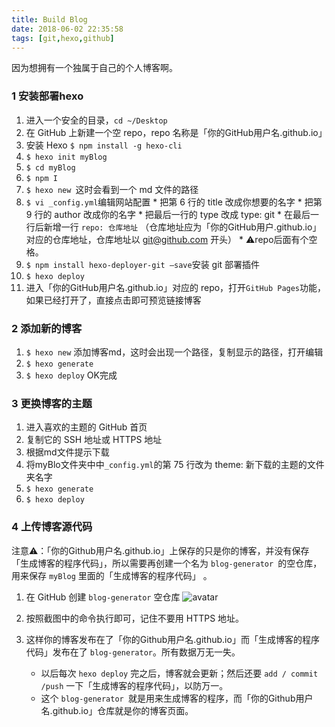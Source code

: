 ```yaml
---
title: Build Blog
date: 2018-06-02 22:35:58
tags: [git,hexo,github]
---
```


因为想拥有一个独属于自己的个人博客啊。<escape><!-- more --></escape>

### 1 安装部署hexo

1.  进入一个安全的目录，`cd ~/Desktop `
2.  在 GitHub 上新建一个空 repo，repo 名称是「你的GitHub用户名.github.io」
3.  安装 Hexo    `$ npm install -g hexo-cli`
4.   `$ hexo init myBlog`
5.   `$ cd myBlog`
6.   `$ npm I`
7.   `$ hexo new `这时会看到一个 md 文件的路径
8.   `$ vi _config.yml`编辑网站配置
	* 把第 6 行的 title 改成你想要的名字
	* 把第 9 行的 author 改成你的名字
	* 把最后一行的 type 改成 type: git
	* 在最后一行后新增一行 `repo: 仓库地址` （仓库地址应为「你的GitHub用户.github.io」对应的仓库地址，仓库地址以  [git@github.com](mailto:git@github.com) 开头）
	* ⚠️repo后面有个空格。
9.   `$ npm install hexo-deployer-git —save`安装 git 部署插件
10.   `$ hexo deploy`
11.  进入「你的GitHub用户名.github.io」对应的 repo，打开` GitHub Pages `功能，如果已经打开了，直接点击即可预览链接博客

### 2 添加新的博客

1.  `$ hexo new` 添加博客md，这时会出现一个路径，复制显示的路径，打开编辑
2.  `$ hexo generate`
3.  `$ hexo deploy` OK完成

### 3 更换博客的主题

1.  进入喜欢的主题的 GitHub 首页
2.  复制它的 SSH 地址或 HTTPS 地址
3.  根据md文件提示下载
4.  将myBlo文件夹中中` _config.yml `的第 75 行改为 theme:  新下载的主题的文件夹名字
5.  `$ hexo generate`
6.  `$ hexo deploy`

### 4 上传博客源代码
注意⚠️：「你的Github用户名.github.io」上保存的只是你的博客，并没有保存「生成博客的程序代码」，所以需要再创建一个名为 `blog-generator `的空仓库，用来保存 `myBlog` 里面的「生成博客的程序代码」
。
1.  在 GitHub 创建 `blog-generator` 空仓库
![avatar](https://i.loli.net/2018/06/02/5b12ae9c43cee.png)

2.  按照截图中的命令执行即可，记住不要用 HTTPS 地址。
3. 这样你的博客发布在了「你的Github用户名.github.io」而「生成博客的程序代码」发布在了 `blog-generator`。所有数据万无一失。
	* 以后每次 `hexo deploy` 完之后，博客就会更新；然后还要 `add / commit /push` 一下「生成博客的程序代码」，以防万一。
	* 这个 `blog-generator `就是用来生成博客的程序，而「你的Github用户名.github.io」仓库就是你的博客页面。